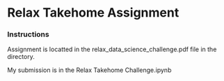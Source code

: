 # Relax Takehome Assignment

### Instructions

Assignment is locatted in the relax_data_science_challenge.pdf file in the directory.

My submission is in the Relax Takehome Challenge.ipynb